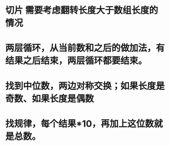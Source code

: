 # 切片 需要考虑翻转长度大于数组长度的情况

# 两层循环，从当前数和之后的做加法，有结果之后结束，两层循环都要结束。

# 找到中位数，两边对称交换；如果长度是奇数、如果长度是偶数

# 找规律，每个结果*10，再加上这位数就是总数。